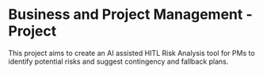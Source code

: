# Business and Project Management - Project

This project aims to create an AI assisted HITL Risk Analysis tool for PMs to identify potential risks and suggest contingency and fallback plans.
